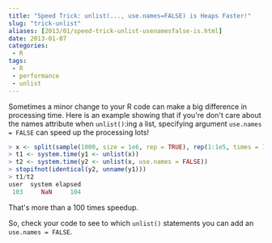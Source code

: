 ```yaml
---
title: "Speed Trick: unlist(..., use.names=FALSE) is Heaps Faster!"
slug: "trick-unlist"
aliases: [2013/01/speed-trick-unlist-usenamesfalse-is.html]
date: 2013-01-07
categories:
 - R
tags:
 - R
 - performance
 - unlist
---
```


Sometimes a minor change to your R code can make a big difference in processing time. Here is an example showing that if you're don't care about the names attribute when `unlist()`:ing a list, specifying argument `use.names = FALSE` can speed up the processing lots!

```r
> x <- split(sample(1000, size = 1e6, rep = TRUE), rep(1:1e5, times = 10))
> t1 <- system.time(y1 <- unlist(x))
> t2 <- system.time(y2 <- unlist(x, use.names = FALSE))
> stopifnot(identical(y2, unname(y1)))
> t1/t2
user  system elapsed
 103     NaN     104
 ```
 
That's more than a 100 times speedup.

So, check your code to see to which `unlist()` statements you can add an `use.names = FALSE`.

